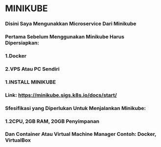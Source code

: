 # MINIKUBE


### Disini Saya Mengunakkan Microservice Dari Minikube<br>
### Pertama Sebelum Menggunakan Minikube Harus Dipersiapkan:<br>
### 1.Docker<br>
### 2.VPS Atau PC Sendiri<br>

### 1.INSTALL MINIKUBE
  
  ### Link: https://minikube.sigs.k8s.io/docs/start/ <br>
  ### Sfesifikasi yang Diperlukan Untuk Menjalankan Minikube:<br>
  ### 1.2CPU, 2GB RAM, 20GB Penyimpanan<br>
  ### Dan Container Atau Virtual Machine Manager Contoh: Docker, VirtualBox

